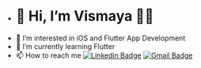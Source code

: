 - <h1>👋 Hi, I’m Vismaya 👩‍💻</h1>
- 👀 I’m interested in iOS and Flutter App Development
- 🌱 I’m currently learning Flutter   
- 📫 How to reach me [![Linkedin Badge](https://img.shields.io/badge/-LINKEDIN-blue?style=flat-square&logo=Linkedin&logoColor=white&link=https://www.linkedin.com/in/vismaya-c)](https://www.linkedin.com/in/vismaya-c)
[![Gmail Badge](https://img.shields.io/badge/GMAIL-c14438?style=flat-square&logo=Gmail&logoColor=white&link=mailto:vismayac0000@gmail.com)](mailto:vismayac0000@gmail.com)

<!---
vis-maya/vis-maya is a ✨ special ✨ repository because its `README.md` (this file) appears on your GitHub profile.
You can click the Preview link to take a look at your changes.
--->
